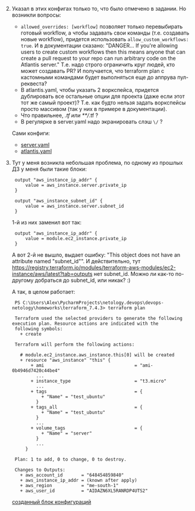2. Указал в этих конфигах только то, что было отмечено в задании. Но возникли вопросы:

    - `allowed_overrides: [workflow]` позволяет только перевыбирать готовый workflow, а чтобы задавать свои команды (т.е. создавать новые workflow), придется использовать `allow_custom_workflows: true`. И в документации сказано: "DANGER... If you're allowing users to create custom workflows then this means anyone that can create a pull request to your repo can run arbitrary code on the Atlantis server." Т.е. надо строго ограничить круг людей, кто может создавать PR? И получается, что terraform plan с кастомными командами будет выполняться еще до аппрува пул-реквеста?
    - В atlantis.yaml, чтобы указать 2 воркспейса, придется дублировать все остальные опции для проекта (даже если этот тот же самый проект)? Т.е. как будто нельзя задать воркспейсы просто массивом (так у них в примере в документации).
    - Что правильнее, *.tf или **/*.tf ?
    - В регулярке в server.yaml надо экранировать слэш `\/` ?
    
    Сами конфиги:

    - [server.yaml](https://github.com/at6man/devops-netology/tree/main/terraform/server.yaml)
    - [atlantis.yaml](https://github.com/at6man/devops-netology/tree/main/terraform/atlantis.yaml)
    
3. Тут у меня возникла небольшая проблема, по одному из прошлых ДЗ у меня были такие блоки:

        output "aws_instance_ip_addr" {
            value = aws_instance.server.private_ip
        }

        output "aws_instance_subnet_id" {
            value = aws_instance.server.subnet_id
        }
        
    1-й из них заменил вот так:
    
        output "aws_instance_ip_addr" {
            value = module.ec2_instance.private_ip
        }
        
    А вот 2-й не вышло, выдает ошибку: "This object does not have an attribute named "subnet_id"". И действительно, тут https://registry.terraform.io/modules/terraform-aws-modules/ec2-instance/aws/latest?tab=outputs нет subnet_id. Можно ли как-то по-другому добраться до subnet_id, или никак? :)  
      
    А так, в целом работает:
    
        PS C:\Users\Alex\PycharmProjects\netology.devops\devops-netology\homeworks\terraform_7.4.3> terraform plan

        Terraform used the selected providers to generate the following execution plan. Resource actions are indicated with the
        following symbols:
          + create

        Terraform will perform the following actions:

          # module.ec2_instance.aws_instance.this[0] will be created
          + resource "aws_instance" "this" {
              + ami                                  = "ami-0b4946d7420c44be4"
                ...
              + instance_type                        = "t3.micro"
                ...
              + tags                                 = {
                  + "Name" = "test_ubuntu"
                }
              + tags_all                             = {
                  + "Name" = "test_ubuntu"
                }
                ...
              + volume_tags                          = {
                  + "Name" = "server"
                }
                ...
            }

        Plan: 1 to add, 0 to change, 0 to destroy.

        Changes to Outputs:
          + aws_account_id       = "648454859840"
          + aws_instance_ip_addr = (known after apply)
          + aws_region           = "me-south-1"
          + aws_user_id          = "AIDAZN6XL5RANRDP4UTS2"
    
    [созданный блок конфигураций](https://github.com/at6man/devops-netology/tree/main/homeworks/terraform_7.4.3)
    
